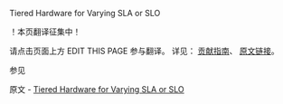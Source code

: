  Tiered Hardware for Varying SLA or SLO

 ！本页翻译征集中！

请点击页面上方 EDIT THIS PAGE 参与翻译。
详见：
[贡献指南]( https://github.com/whaleal/MongoDB-Manual-zh/blob/master/CONTRIBUTING.md )、
[原文链接](  https://docs.mongodb.com/manual/tutorial/sharding-tiered-hardware-for-varying-slas/  )。

 参见

原文 - [Tiered Hardware for Varying SLA or SLO]( https://docs.mongodb.com/manual/tutorial/sharding-tiered-hardware-for-varying-slas/ )

